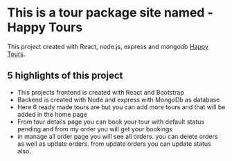 # This is a tour package site named - Happy Tours

This project created with React, node.js, express and mongodb  [Happy Tours](https://amazing-bohr-3026f6.netlify.app).

## 5 highlights of this project

* This projects frontend is created with React and Bootstrap
* Backend is created with Node and express with MongoDb as database
* Here 6 ready made tours are but you can add more tours and that will be added in the home page
* From tour details page you can book your tour with default status pending and from my order you will get your bookings
* in manage all order page you will see all orders. you can delete orders as well as update orders. from update orders you can update status also.

